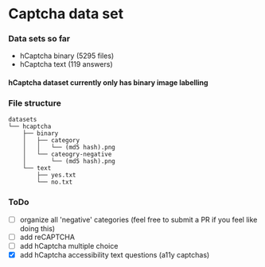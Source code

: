 # Captcha data set

### Data sets so far
- hCaptcha binary (5295 files)
- hCaptcha text (119 answers)

#### hCaptcha dataset currently only has binary image labelling

### File structure
```
datasets
└── hcaptcha
    ├── binary
    │   ├── category
    │   │   └── (md5 hash).png
    │   └── cateogry-negative
    │       └── (md5 hash).png
    └── text
        ├── yes.txt
        └── no.txt
```

### ToDo
- [ ] organize all 'negative' categories (feel free to submit a PR if you feel like doing this)
- [ ] add reCAPTCHA
- [ ] add hCaptcha multiple choice
- [x] add hCaptcha accessibility text questions (a11y captchas)